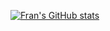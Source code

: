 [![Fran's GitHub stats](https://github-readme-stats.vercel.app/api?username=FranGamer1892)](https://github.com/FranGamer1892/github-readme-stats)
